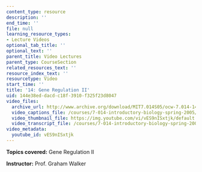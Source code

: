 ```yaml
---
content_type: resource
description: ''
end_time: ''
file: null
learning_resource_types:
- Lecture Videos
optional_tab_title: ''
optional_text: ''
parent_title: Video Lectures
parent_type: CourseSection
related_resources_text: ''
resource_index_text: ''
resourcetype: Video
start_time: ''
title: '14: Gene Regulation II'
uid: 144e38ed-dacd-c18f-3910-f325f23d8047
video_files:
  archive_url: http://www.archive.org/download/MIT7.014S05/ocw-7.014-14-07mar05-220k.mp4
  video_captions_file: /courses/7-014-introductory-biology-spring-2005/23fb4c43a5e557a8827f49f503f80bd8_vES9nISxtjk.vtt
  video_thumbnail_file: https://img.youtube.com/vi/vES9nISxtjk/default.jpg
  video_transcript_file: /courses/7-014-introductory-biology-spring-2005/02dfd001efcc57f857f158dddd089f15_vES9nISxtjk.pdf
video_metadata:
  youtube_id: vES9nISxtjk
---
```


**Topics covered:** Gene Regulation II  
  
**Instructor:** Prof. Graham Walker



